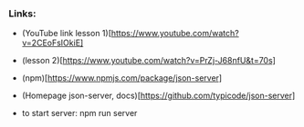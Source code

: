 ### Links:
- (YouTube link lesson 1)[https://www.youtube.com/watch?v=2CEoFsIOkiE]
- (lesson 2)[https://www.youtube.com/watch?v=PrZj-J68nfU&t=70s]
- (npm)[https://www.npmjs.com/package/json-server]
- (Homepage json-server, docs)[https://github.com/typicode/json-server]

- to start server: npm run server